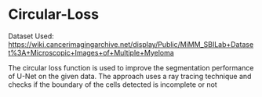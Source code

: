 # Circular-Loss

Dataset Used: https://wiki.cancerimagingarchive.net/display/Public/MiMM_SBILab+Dataset%3A+Microscopic+Images+of+Multiple+Myeloma

The circular loss function is used to improve the segmentation performance of U-Net on the given data. The approach uses a ray tracing technique and checks if the boundary of the cells detected is incomplete or not
